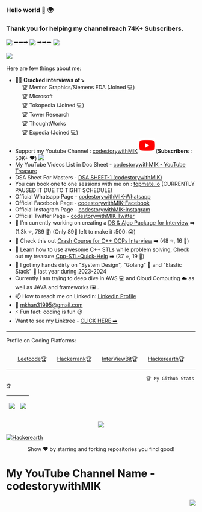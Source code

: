 ### Hello world :wave: :earth_africa:

### Thank you for helping my channel reach 74K+ Subscribers.  
<img src="https://www.gstatic.com/emkt/ytc_subs_counter10k_16.gif" align="center" width="200"/> :arrow_right::arrow_right::arrow_right: <img src="https://media1.tenor.com/m/_jMEL3yilMIAAAAC/family-members.gif" align="center" width="200"/> :arrow_right::arrow_right::arrow_right: <img src="https://img.freepik.com/premium-vector/thank-you-50k-subscribers-followers-congratulation-card-web-social-media-modern-post-design_755998-671.jpg" align="center" width="200"/>

![](https://komarev.com/ghpvc/?username=MAZHARMIK)

Here are few things about me:
- :technologist: **Cracked interviews of :arrow_heading_down:**  
         &ensp;&ensp; 🏆 Mentor Graphics/Siemens EDA (Joined :computer:)  
         &ensp;&ensp; 🏆 Microsoft  
         &ensp;&ensp; 🏆 Tokopedia  (Joined :computer:)  
         &ensp;&ensp; 🏆 Tower Research  
         &ensp;&ensp; 🏆 ThoughtWorks  
         &ensp;&ensp; 🏆 Expedia (Joined :computer:)
- Support my Youtube Channel : <a href = "https://www.youtube.com/@codestorywithMIK"> codestorywithMIK</a> <img src="https://raw.githubusercontent.com/github/explore/d744245de144b89f3e3462949e08bfc91eda7fcf/topics/youtube/youtube.png" style="width:40px;height:40px;"> (**Subscribers** : 50K+ :hearts:) <img src="https://github.com/MAZHARMIK/Interview_DS_Algo/blob/master/icons8-youtube.gif"/>
- My YouTube Videos List in Doc Sheet - <a href = "https://docs.google.com/document/d/1Hqdu5bivW6kHBSr-hGyvO2kYOKkyTtM3qmhmHYH7s7o/edit"> codestorywithMIK - YouTube Treasure </a>
- DSA Sheet For Masters - <a href = "https://docs.google.com/spreadsheets/d/1LO1BLTebhrcRfEpPjIOutKvOFSFaFM3Ph1EjA12x_zE/edit?pli=1#gid=80669326">DSA SHEET-1 (codestorywithMIK)</a>
- You can book one to one sessions with me on : <a href = "https://topmate.io/mazhar_mik">topmate.io</a> (CURRENTLY PAUSED IT DUE TO TIGHT SCHEDULE)
- Official Whatsapp Page - <a href = "https://whatsapp.com/channel/0029Va6kVSjICVfiVdsHgi1A">codestorywithMIK-Whatsapp</a>
- Official Facebook Page - <a href = "https://www.facebook.com/profile.php?id=100090524295846">codestorywithMIK-Facebook</a>
- Official Instagram Page - <a href = "https://www.instagram.com/codestorywithmik/">codestorywithMIK-Instagram</a>
- Official Twitter Page - <a href = "https://twitter.com/CSwithMIK">codestorywithMIK-Twitter</a>
- 🔭 I’m currently working on creating a <a href="https://github.com/MAZHARMIK/Interview_DS_Algo">DS & Algo Package for Interview</a> :arrow_right: (1.3k :star:, 789 :fork_and_knife:) (Only 89:fork_and_knife: left to make it :500: :scream:)
- 🔭 Check this out <a href="https://github.com/MAZHARMIK/OOP_Crash_Course_Cpp">Crash Course for C++ OOPs Interview</a> :arrow_right: (48 :star:, 16 :fork_and_knife:)
- 🔭 Learn how to use awesome C++ STLs while problem solving, Check out my treasure <a href="https://github.com/MAZHARMIK/Cpp-STL-Quick-Help">Cpp-STL-Quick-Help</a> :arrow_right: (37 :star:, 19 :fork_and_knife:)
- 🌱 I got my hands dirty on "System Design", "Golang" :green_book: and "Elastic Stack" :monocle_face: last year during 2023-2024
- Currently I am trying to deep dive in AWS :computer: and Cloud Computing :cloud: as well as JAVA and frameworks :framed_picture: .
- 📫 How to reach me on LinkedIn:
      <a href="https://www.linkedin.com/in/mazhar-imam-khan-95a34ab3/" rel="nofollow">LinkedIn Profile</a>  
- :e-mail: mkhan31995@gmail.com
- ⚡ Fun fact: coding is fun :wink:
- Want to see my Linktree - <a href="https://linktr.ee/mazhar_mik">CLICK HERE ➡️</a>

<hr></hr>

Profile on Coding Platforms:
<br></br>
<p align="center">
<a href="https://leetcode.com/Mazhar_MIK/" rel="nofollow">Leetcode</a>🏆
&nbsp;&nbsp;&nbsp;&nbsp;&nbsp;&nbsp;<a href="https://www.hackerrank.com/mkhan31995" rel="nofollow">Hackerrank</a>🏆
&nbsp;&nbsp;&nbsp;&nbsp;&nbsp;&nbsp;<a href="https://www.interviewbit.com/profile/mazhar_mik" rel="nofollow">InterViewBit</a>🏆
&nbsp;&nbsp;&nbsp;&nbsp;&nbsp;&nbsp;<a href="https://www.hackerearth.com/@mkhan31995" rel="nofollow">Hackerearth</a>🏆
      </p>
<hr></hr>

                                                        🏆 My Github Stats 🏆

<!--
<p align="center"><img src="https://github-readme-stats.vercel.app/api?username=MAZHARMIK&show_icons=true&theme=radical"></p>
<p align="center"><img src="https://github-readme-streak-stats.herokuapp.com/?user=MAZHARMIK"> </p>
<p align="center"><img src="https://github-readme-stats.vercel.app/api/top-langs/?username=MAZHARMIK&langs_count=10"> </p>
-->

<table>
      <thead>
            <tr>
                  <th>
                        <p align="center"><img src="https://github-readme-stats.vercel.app/api?username=MAZHARMIK&show_icons=true&theme=radical"></p>
                  </th>
                  <th>
                        <p align="center"><img src="https://github-readme-streak-stats.herokuapp.com/?user=MAZHARMIK"> </p>
                  </th>
            </tr>
      </thead>
</table>
<p align="center"><img src="https://github-readme-stats.vercel.app/api/top-langs/?username=MAZHARMIK&langs_count=10"> </p>


<a href="https://github.com/MAZHARMIK/Interview_DS_Algo/blob/master/github-user-contribution.svg" rel="nofollow"><img src="https://github.com/MAZHARMIK/Interview_DS_Algo/blob/master/github-user-contribution.svg" alt="Hackerearth" data-canonical-src="https://github.com/MAZHARMIK/Interview_DS_Algo/blob/master/github-user-contribution.svg" style="max-width:100%;"></a>

<p align="center">Show ❤️ by starring and forking repositories you find good! </p>

# My YouTube Channel Name - codestorywithMIK

<img src="https://github.com/MAZHARMIK/Interview_DS_Algo/blob/master/codestorywithmik.png" align="right" />
